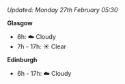*Updated: Monday 27th February 05:30*

**Glasgow**

* 6h: :cloud: Cloudy
* 7h - 17h: :sunny: Clear

**Edinburgh**

* 6h - 17h: :cloud: Cloudy
